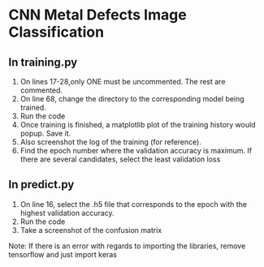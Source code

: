 # CNN Metal Defects Image Classification

## In training.py

1. On lines 17-28,only ONE must be uncommented. The rest are commented. 
2. On line 68, change the directory to the corresponding model being trained.
3. Run the code
4. Once training is finished, a matplotlib plot of the training history would popup. Save it. 
5. Also screenshot the log of the training (for reference). 
6. Find the epoch number where the validation accuracy is maximum. If there are several candidates, select the least validation loss

## In predict.py
1. On line 16, select the .h5 file that corresponds to the epoch with the highest validation accuracy. 
2. Run the code
3. Take a screenshot of the confusion matrix

Note: If there is an error with regards to importing the libraries, remove tensorflow and just import keras
